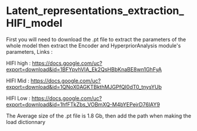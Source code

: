 # Latent_representations_extraction_HIFI_model

First you will need to download the .pt file to extract the parameters of the whole model then extract the Encoder and HyperpriorAnalysis module's parameters, Links : 

HIFI high : https://docs.google.com/uc?export=download&id=1BFYpvhVIA_Ek2QsHBbKnaBE8wn1GhFyA

HIFI Mid : https://docs.google.com/uc?export=download&id=1QNoX0AGKTBkthMJGPfQI0dT0_tnysYUb

HIFI Low : https://docs.google.com/uc?export=download&id=1hfFTkZbs_VOBmXQ-M4bYEPejrD76lAY9

The Average size of the .pt file is 1.8 Gb, then add the path when making the load dictionnary 

